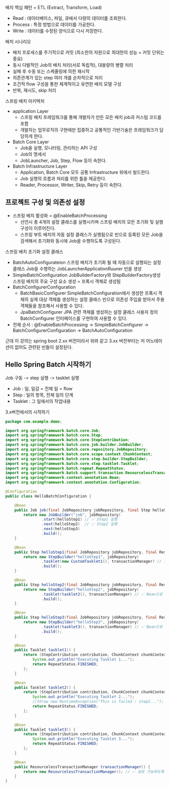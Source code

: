 배치 핵심 패턴 = ETL (Extract, Transform, Load)
- Read : 데이터베이스, 파일, 큐에서 다량의 데이터를 조회한다.
- Process : 특정 방법으로 데이터를 가공한다.
- Write : 데이터를 수정된 양식으로 다시 저장한다.    


배치 시나리오
- 배치 프로세스를 주기적으로 커밋 (최소한의 자원으로 최대한의 성능 = 커밋 단위는 중요)
- 동시 다발적인 Job의 배치 처리(서로 독립적), 대용량의 병렬 처리
- 실패 후 수동 또는 스케줄링에 의한 재시작
- 의존관계가 있는 step 여러 개를 순차적으로 처리
- 조건적 flow 구성을 통한 체계적이고 유연한 배치 모델 구성
- 반복, 재시도, skip 처리

스프링 배치 아키텍처
- application Layer
  - 스프링 배치 프레임워크를 통해 개발자가 만든 모든 배치 job과 커스텀 코드를 포함
  - 개발자는 업무로직의 구현에만 집중하고 공통적인 기반기술은 프레임워크가 담당하게 한다.
- Batch Core Layer
  - Job을 실행, 모니터링, 관리하는 API 구성
  - Job의 명세서
  - JobLauncher, Job, Step, Flow 등이 속한다.
- Batch Infrastructure Layer
  - Application, Batch Core 모두 공통 Infrastructure 위에서 빌드한다.
  - Job 실행의 흐름과 처리를 위한 틀을 제공한다.
  - Reader, Processor, Writer, Skip, Retry 등이 속한다.
 

## 프로젝트 구성 및 의존성 설정
 
- 스프링 배치 활성화 = @EnableBatchProcessing
  - 선언시 총 4개의 설정 클래스를 실행시키며 스프링 배치의 모든 초기화 및 실행 구성이 이루어진다.
  - 스프링 부트 배치의 자동 설정 클래스가 실행됨으로 빈으로 등록된 모든 Job을 검색해서 초기화와 동시에 Job을 수행하도록 구성된다.


스프링 배치 초기화 설정 클래스
- BatchAutoConfigurateion
  스프링 배치가 초기화 될 때 자동으로 실행되는 설정 클래스
  Job을 수행하는 JobLauncherApplicationRuuner 빈을 생성
- SimpleBatchConfiguration
  JobBuilderFactory와 StepBuilderFactory생성
  스프링 배치의 주요 구성 요소 생성 = 프록시 객체로 생성됨
- BatchConfigurerConfiguration 
  - BatchBasicConfigurer
    SimpleBatchConfiguration에서 생성한 프록시 객체의 실제 대상 객체를 생성하는 설정 클래스
    빈으로 의존성 주입을 받아서 주용 객체들을 참조해서 사용할 수 있다. 
  - JpaBatchConfigurer
    JPA 관련 객체를 생성하는 설정 클래스
    사용자 정의 BatchConfigurer 인터페이스를 구현하여 사용할 수 있다.
- 전체 순서 : 
@EnableBatchProcessing
-> SimpleBatchConfigurer
-> BatchConfigurerConfiguration
-> BatchAutoConfiguration


근데 이 강의는 spring boot 2.xx 버전이라서 위와 같고 3.xx 버전부터는 저 어노테이션이 없어도 관련된 빈들이 설정된다.

## Hello Spring Batch 시작하기
Job 구동 -> step 실행 -> tasklet 실행
- Job : 일, 일감 = 전체 일 = flow
- Step : 일의 항목, 전체 일의 단계
- Tasklet : 그 일에서의 작업내용

3.x버전에서의 시작하기
```java
package com.example.demo;

import org.springframework.batch.core.Job;
import org.springframework.batch.core.Step;
import org.springframework.batch.core.StepContribution;
import org.springframework.batch.core.job.builder.JobBuilder;
import org.springframework.batch.core.repository.JobRepository;
import org.springframework.batch.core.scope.context.ChunkContext;
import org.springframework.batch.core.step.builder.StepBuilder;
import org.springframework.batch.core.step.tasklet.Tasklet;
import org.springframework.batch.repeat.RepeatStatus;
import org.springframework.batch.support.transaction.ResourcelessTransactionManager;
import org.springframework.context.annotation.Bean;
import org.springframework.context.annotation.Configuration;

@Configuration
public class HelloBatchConfiguration {

    @Bean
    public Job job(final JobRepository jobRepository, final Step helloStep1, final Step helloStep2, final Step helloStep3) {
        return new JobBuilder("job", jobRepository)
                .start(helloStep1) // ✅ Step1 실행
                .next(helloStep2)  // ✅ Step2 실행
                .next(helloStep3)
                .build();
    }

    @Bean
    public Step helloStep1(final JobRepository jobRepository, final ResourcelessTransactionManager transactionManager) {
        return new StepBuilder("helloStep1", jobRepository)
                .tasklet(new CustomTasklet1(), transactionManager) // ✅ Bean으로 주입받은 트랜잭션 매니저 사용
                .build();
    }

    @Bean
    public Step helloStep2(final JobRepository jobRepository, final ResourcelessTransactionManager transactionManager) {
        return new StepBuilder("helloStep2", jobRepository)
                .tasklet(tasklet2(), transactionManager) // ✅ Bean으로 주입받은 트랜잭션 매니저 사용
                .build();
    }

    @Bean
    public Step helloStep3(final JobRepository jobRepository, final ResourcelessTransactionManager transactionManager) {
        return new StepBuilder("helloStep3", jobRepository)
                .tasklet(tasklet3(), transactionManager) // ✅ Bean으로 주입받은 트랜잭션 매니저 사용
                .build();
    }

    @Bean
    public Tasklet tasklet1() {
        return (StepContribution contribution, ChunkContext chunkContext) -> {
            System.out.println("Executing Tasklet 1...");
            return RepeatStatus.FINISHED;
        };
    }

    @Bean
    public Tasklet tasklet2() {
        return (StepContribution contribution, ChunkContext chunkContext) -> {
            System.out.println("Executing Tasklet 2...");
            //throw new RuntimeException("This is failed : step2...");
            return RepeatStatus.FINISHED;
        };
    }

    @Bean
    public Tasklet tasklet3() {
        return (StepContribution contribution, ChunkContext chunkContext) -> {
            System.out.println("Executing Tasklet 3...");
            return RepeatStatus.FINISHED;
        };
    }

    @Bean
    public ResourcelessTransactionManager transactionManager() {
        return new ResourcelessTransactionManager(); // ✅ 공유 가능하도록 Bean으로 등록
    }
}
```
  
